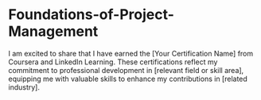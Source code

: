 # Foundations-of-Project-Management
I am excited to share that I have earned the [Your Certification Name] from Coursera and LinkedIn Learning. These certifications reflect my commitment to professional development in [relevant field or skill area], equipping me with valuable skills to enhance my contributions in [related industry].
